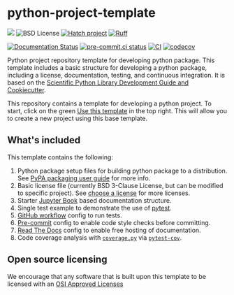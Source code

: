 # python-project-template

<span><img src="https://img.shields.io/badge/SSEC-Project-purple?logo=data:image/png;base64,iVBORw0KGgoAAAANSUhEUgAAAA0AAAAOCAQAAABedl5ZAAAACXBIWXMAAAHKAAABygHMtnUxAAAAGXRFWHRTb2Z0d2FyZQB3d3cuaW5rc2NhcGUub3Jnm+48GgAAAMNJREFUGBltwcEqwwEcAOAfc1F2sNsOTqSlNUopSv5jW1YzHHYY/6YtLa1Jy4mbl3Bz8QIeyKM4fMaUxr4vZnEpjWnmLMSYCysxTcddhF25+EvJia5hhCudULAePyRalvUteXIfBgYxJufRuaKuprKsbDjVUrUj40FNQ11PTzEmrCmrevPhRcVQai8m1PRVvOPZgX2JttWYsGhD3atbHWcyUqX4oqDtJkJiJHUYv+R1JbaNHJmP/+Q1HLu2GbNoSm3Ft0+Y1YMdPSTSwQAAAABJRU5ErkJggg==&style=plastic" /><span>
![BSD License](https://badgen.net/badge/license/BSD-3-Clause/blue)
[![Hatch project](https://img.shields.io/badge/%F0%9F%A5%9A-Hatch-4051b5.svg)](https://github.com/pypa/hatch)
[![Ruff](https://img.shields.io/endpoint?url=https://raw.githubusercontent.com/astral-sh/ruff/main/assets/badge/v2.json)](https://github.com/astral-sh/ruff)

[![Documentation Status](https://readthedocs.org/projects/ssec-python-project-template/badge/?version=latest)](https://ssec-python-project-template.readthedocs.io/en/latest/?badge=latest)
[![pre-commit.ci status](https://results.pre-commit.ci/badge/github/uw-ssec/python-project-template/main.svg)](https://results.pre-commit.ci/latest/github/uw-ssec/python-project-template/main)
[![CI](https://github.com/uw-ssec/python-project-template/actions/workflows/ci.yml/badge.svg)](https://github.com/uw-ssec/python-project-template/actions/workflows/ci.yml)
[![codecov](https://codecov.io/gh/uw-ssec/python-project-template/graph/badge.svg?token=13LYMLQBZL)](https://codecov.io/gh/uw-ssec/python-project-template)

Python project repository template for developing python package. This template
includes a basic structure for developing a python package, including a license,
documentation, testing, and continuous integration. It is based on the
[Scientific Python Library Development Guide and Cookiecutter](https://github.com/scientific-python/cookie).

This repository contains a template for developing a python project. To start,
click on the green
[Use this template](https://github.com/uw-ssec/python-project-template/generate)
in the top right. This will allow you to create a new project using this base
template.

## What's included

This template contains the following:

1. Python package setup files for building python package to a distribution. See
   [PyPA packaging user guide](https://packaging.python.org/en/latest/) for more
   info.
2. Basic license file (currently BSD 3-Clause License, but can be modified to
   specific project). See [choose a license](https://choosealicense.com/) for
   more licenses.
3. Starter [Jupyter Book](https://jupyterbook.org) based documentation
   structure.
4. Single test example to demonstrate the use of
   [pytest](https://docs.pytest.org/en/7.2.x/).
5. [GitHub workflow](https://docs.github.com/en/actions/using-workflows/workflow-syntax-for-github-actions)
   config to run tests.
6. [Pre-commit](https://pre-commit.com/) config to enable code style checks
   before committing.
7. [Read The Docs](https://readthedocs.org/) config to enable free hosting of
   documentation.
8. Code coverage analysis with
   [`coverage.py`](https://coverage.readthedocs.io/en/7.2.3/) via
   [`pytest-cov`](https://pytest-cov.readthedocs.io/en/latest/).

## Open source licensing

We encourage that any software that is built upon this template
to be licensed with an [OSI Approved Licenses](https://opensource.org/licenses)
